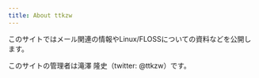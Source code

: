 ```yaml
---
title: About ttkzw
---
```


このサイトではメール関連の情報やLinux/FLOSSについての資料などを公開します。

このサイトの管理者は滝澤 隆史（twitter: @ttkzw）です。
